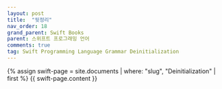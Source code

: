 ```yaml
---
layout: post
title:  "뒷정리"
nav_order: 18
grand_parent: Swift Books
parent: 스위프트 프로그래밍 언어
comments: true
tag: Swift Programming Language Grammar Deinitialization
---
```


{% assign swift-page = site.documents | where: "slug", "Deinitialization" | first %}
{{ swift-page.content }}